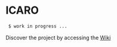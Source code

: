 # ICARO

```sh
 $ work in progress ...
``` 

Discover the project by accessing the [Wiki]

[Wiki]:<https://github.com/danioxoli/ICARO_D4CA/wiki>
